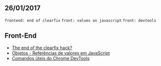26/01/2017
----------

`frontend: end of clearfix` `front: values on javascript` `front: devtools`

## Front-End

- [The end of the clearfix hack?](https://www.rachelandrew.co.uk/archives/2017/01/24/the-end-of-the-clearfix-hack/)
- [Objetos - Referências de valores em JavaScript](http://blog.da2k.com.br/2017/01/25/objetos-referencias-de-valores-em-javascript/)
- [Comandos úteis do Chrome DevTools](https://willianjusten.com.br/comandos-uteis-do-chrome-devtools/)

